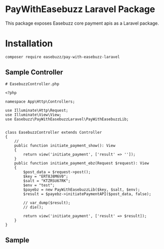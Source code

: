 # PayWithEasebuzz Laravel Package
This package exposes Easebuzz core payment apis as a Laravel package.

# Installation
```
composer require easebuzz/pay-with-easebuzz-laravel
```

## Sample Controller
```
# EasebuzzController.php

<?php

namespace App\Http\Controllers;

use Illuminate\Http\Request;
use Illuminate\View\View;
use Easebuzz\PayWithEasebuzzLaravel\PayWithEasebuzzLib;


class EasebuzzController extends Controller
{
    //
    public function initiate_payment_show(): View
    {
        return view('initiate_payment', ['result' => '']);
    }
    public function initiate_payment_ebz(Request $request): View
    {
        $post_data = $request->post();
        $key = "ERT8J8M6V0";
        $salt = "KTZRSU67RK";
        $env = "test";
        $payebz = new PayWithEasebuzzLib($key, $salt, $env);
        $result = $payebz->initiatePaymentAPI($post_data, false);
        
        // var_dump($result);
        // die();

        return view('initiate_payment', ['result' => $result]);
    }
}

```
## Sample 